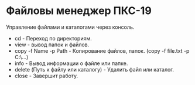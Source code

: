# Файловы менеджер ПКС-19

Управление файлами и каталогами через консоль.

* cd - Переход по директориям.
* view - вывод папок и файлов.
* copy -f Name -p Path - Копирование файлов, папок. (copy -f file.txt -p C:\\...)
* info - Вывод информации о файле или папке.
* delete (Путь к файлу или каталогу) - Удалить файл или каталог.
* close - Завершит работу.
